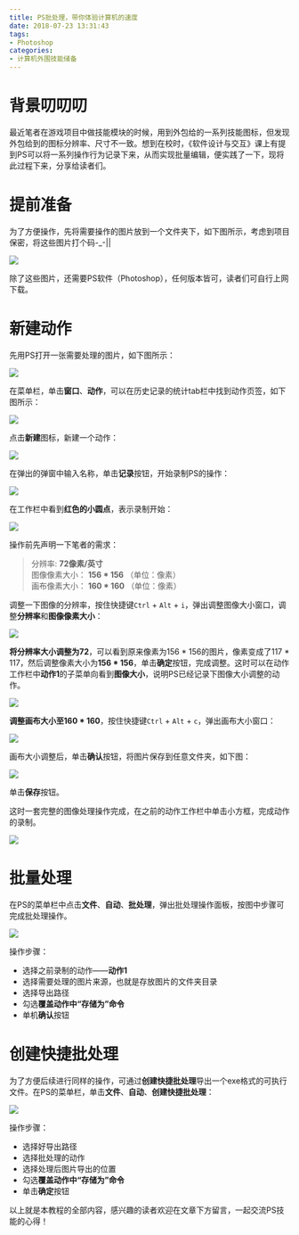 ```yaml
---
title: PS批处理，带你体验计算机的速度
date: 2018-07-23 13:31:43
tags:
- Photoshop
categories:
- 计算机外围技能储备
---
```


# 背景叨叨叨

最近笔者在游戏项目中做技能模块的时候，用到外包给的一系列技能图标，但发现外包给到的图标分辨率、尺寸不一致。想到在校时，《软件设计与交互》课上有提到PS可以将一系列操作行为记录下来，从而实现批量编辑，便实践了一下，现将此过程下来，分享给读者们。

# 提前准备

为了方便操作，先将需要操作的图片放到一个文件夹下，如下图所示，考虑到项目保密，将这些图片打个码-_-||

![](https://upload-images.jianshu.io/upload_images/291600-b73efada927e1035.png?imageMogr2/auto-orient/strip%7CimageView2/2/w/1240)

除了这些图片，还需要PS软件（Photoshop），任何版本皆可，读者们可自行上网下载。

# 新建动作

先用PS打开一张需要处理的图片，如下图所示：

![](https://upload-images.jianshu.io/upload_images/291600-e75997d338d61b86.png?imageMogr2/auto-orient/strip%7CimageView2/2/w/1240)

在菜单栏，单击**窗口**、**动作**，可以在历史记录的统计tab栏中找到动作页签，如下图所示：

![](https://upload-images.jianshu.io/upload_images/291600-30a7a8576be434bd.png?imageMogr2/auto-orient/strip%7CimageView2/2/w/1240)

点击**新建**图标，新建一个动作：

![](https://upload-images.jianshu.io/upload_images/291600-9ec607f33b81c3b1.png?imageMogr2/auto-orient/strip%7CimageView2/2/w/1240)

在弹出的弹窗中输入名称，单击**记录**按钮，开始录制PS的操作：

![](https://upload-images.jianshu.io/upload_images/291600-78030149d6d36224.png?imageMogr2/auto-orient/strip%7CimageView2/2/w/1240)

在工作栏中看到**红色的小圆点**，表示录制开始：

![](https://upload-images.jianshu.io/upload_images/291600-45065bdecb3d2921.png?imageMogr2/auto-orient/strip%7CimageView2/2/w/1240)

操作前先声明一下笔者的需求：

> 分辨率: **72像素/英寸**<br/>
> 图像像素大小： **156 * 156** （单位：像素）<br/>
> 画布像素大小： **160 * 160** （单位：像素）

调整一下图像的分辨率，按住快捷键`Ctrl` + `Alt` + `i`，弹出调整图像大小窗口，调整**分辨率**和**图像像素大小**：

![](https://upload-images.jianshu.io/upload_images/291600-b909cd970b5c6531.png?imageMogr2/auto-orient/strip%7CimageView2/2/w/1240)

**将分辨率大小调整为72**，可以看到原来像素为156 * 156的图片，像素变成了117 * 117，然后调整像素大小为**156 * 156**，单击**确定**按钮，完成调整。这时可以在动作工作栏中**动作1**的子菜单向看到**图像大小**，说明PS已经记录下图像大小调整的动作。

![](https://upload-images.jianshu.io/upload_images/291600-29caf1b1ab71d2e5.png?imageMogr2/auto-orient/strip%7CimageView2/2/w/1240)

**调整画布大小至160 * 160**，按住快捷键`Ctrl` + `Alt` + `c`，弹出画布大小窗口：

![](https://upload-images.jianshu.io/upload_images/291600-06e2a882710bf9e6.png?imageMogr2/auto-orient/strip%7CimageView2/2/w/1240)

画布大小调整后，单击**确认**按钮，将图片保存到任意文件夹，如下图：

![](https://upload-images.jianshu.io/upload_images/291600-7305321c2a0c6e0a.png?imageMogr2/auto-orient/strip%7CimageView2/2/w/1240)

单击**保存**按钮。

这时一套完整的图像处理操作完成，在之前的动作工作栏中单击小方框，完成动作的录制。

![](https://upload-images.jianshu.io/upload_images/291600-a8afe469a26ce5d3.png?imageMogr2/auto-orient/strip%7CimageView2/2/w/1240)

# 批量处理

在PS的菜单栏中点击**文件**、**自动**、**批处理**，弹出批处理操作面板，按图中步骤可完成批处理操作。

![](https://upload-images.jianshu.io/upload_images/291600-5710948dfd2934c8.png?imageMogr2/auto-orient/strip%7CimageView2/2/w/1240)

操作步骤：

* 选择之前录制的动作——**动作1**
* 选择需要处理的图片来源，也就是存放图片的文件夹目录
* 选择导出路径
* 勾选**覆盖动作中“存储为”命令**
* 单机**确认**按钮

# 创建快捷批处理

为了方便后续进行同样的操作，可通过**创建快捷批处理**导出一个exe格式的可执行文件。在PS的菜单栏，单击**文件**、**自动**、**创建快捷批处理**：

![](https://upload-images.jianshu.io/upload_images/291600-d8466070452bdb2e.png?imageMogr2/auto-orient/strip%7CimageView2/2/w/1240)

操作步骤：

* 选择好导出路径
* 选择批处理的动作
* 选择处理后图片导出的位置
* 勾选**覆盖动作中“存储为”命令**
* 单击**确定**按钮

以上就是本教程的全部内容，感兴趣的读者欢迎在文章下方留言，一起交流PS技能的心得！